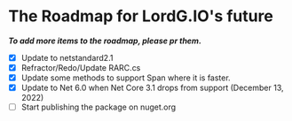 # The Roadmap for LordG.IO's future

***To add more items to the roadmap, please pr them.***

- [x] Update to netstandard2.1
- [x] Refractor/Redo/Update RARC.cs
- [x] Update some methods to support Span<T> where it is faster.
- [x] Update to Net 6.0 when Net Core 3.1 drops from support (December 13, 2022)
- [ ] Start publishing the package on nuget.org
